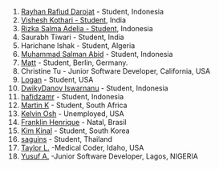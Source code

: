 1. [Rayhan Rafiud Darojat](https://github.com/rafiudd) - Student, Indonesia
2. [Vishesh Kothari - Student](https://github.com/vishy-kothari-96), India
3. [Rizka Salma Adelia - Student](https://github.com/rizkasalmaadelia), Indonesia
4. Saurabh Tiwari - Student, India
5. Harichane Ishak - Student, Algeria
6. [Muhammad Salman Abid](https://github.com/beecoder77) - Student, Indonesia
7. [Matt](https://github.com/recalibrated) - Student, Berlin, Germany.
8. Christine Tu - Junior Software Developer, California, USA
9. [Logan](https://github.com/LoganLilypad) - Student, USA
10. [DwikyDanov Iswarnanu](https://github.com/putuayu202) - Student, Indonesia
11. [hafidzamr](https://github.com/hafidzamr) - Student, Indonesia
11. [Martin K](https://github.com/martink-rsa) - Student, South Africa
12. [Kelvin Osh](https://github.com/kelvinosh) - Unemployed, USA
13. [Franklin Henrique](https://github.com/franklinhenri) - Natal, Brasil
14. [Kim Kinal](http://github.com/kimkinal) - Student, South Korea
15. [saguins](https://github.com/saguins) - Student, Thailand
16. [Taylor L.](https://github.com/tleija) -Medical Coder, Idaho, USA
17. [Yusuf A.](https://github.com/sanxy) -Junior Software Developer, Lagos, NIGERIA
